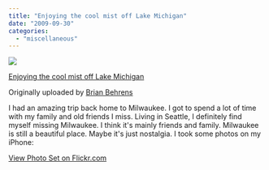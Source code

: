 ```yaml
---
title: "Enjoying the cool mist off Lake Michigan"
date: "2009-09-30"
categories: 
  - "miscellaneous"
---
```


[![](http://farm3.static.flickr.com/2551/3956475908_d19edb13e9_m.jpg)](http://www.flickr.com/photos/brianbehrens/3956475908/ "photo sharing")

[Enjoying the cool mist off Lake Michigan](http://www.flickr.com/photos/brianbehrens/3956475908/)

Originally uploaded by [Brian Behrens](http://www.flickr.com/people/brianbehrens/)

I had an amazing trip back home to Milwaukee. I got to spend a lot of time with my family and old friends I miss. Living in Seattle, I definitely find myself missing Milwaukee. I think it's mainly friends and family. Milwaukee is still a beautiful place. Maybe it's just nostalgia. I took some photos on my iPhone:

[View Photo Set on Flickr.com](http://www.flickr.com/photos/brianbehrens/sets/72157622484880510/)
